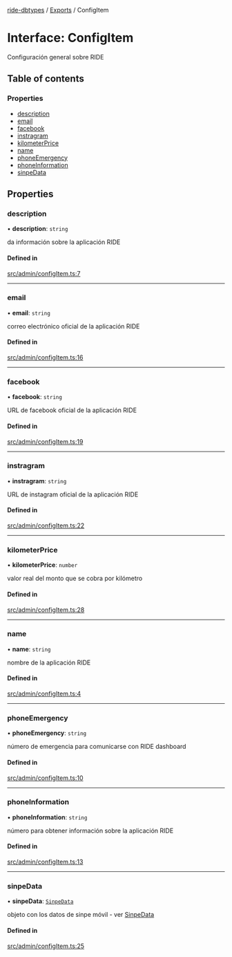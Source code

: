 [ride-dbtypes](../README.md) / [Exports](../modules.md) / ConfigItem

# Interface: ConfigItem

Configuración general sobre RIDE

## Table of contents

### Properties

- [description](ConfigItem.md#description)
- [email](ConfigItem.md#email)
- [facebook](ConfigItem.md#facebook)
- [instragram](ConfigItem.md#instragram)
- [kilometerPrice](ConfigItem.md#kilometerprice)
- [name](ConfigItem.md#name)
- [phoneEmergency](ConfigItem.md#phoneemergency)
- [phoneInformation](ConfigItem.md#phoneinformation)
- [sinpeData](ConfigItem.md#sinpedata)

## Properties

### description

• **description**: `string`

da información sobre la aplicación RIDE

#### Defined in

[src/admin/configItem.ts:7](https://github.com/gatitolabs/ride-dbtypes/blob/eb52f4d/src/admin/configItem.ts#L7)

___

### email

• **email**: `string`

correo electrónico oficial de la aplicación RIDE

#### Defined in

[src/admin/configItem.ts:16](https://github.com/gatitolabs/ride-dbtypes/blob/eb52f4d/src/admin/configItem.ts#L16)

___

### facebook

• **facebook**: `string`

URL de facebook oficial de la aplicación RIDE

#### Defined in

[src/admin/configItem.ts:19](https://github.com/gatitolabs/ride-dbtypes/blob/eb52f4d/src/admin/configItem.ts#L19)

___

### instragram

• **instragram**: `string`

URL de instagram oficial de la aplicación RIDE

#### Defined in

[src/admin/configItem.ts:22](https://github.com/gatitolabs/ride-dbtypes/blob/eb52f4d/src/admin/configItem.ts#L22)

___

### kilometerPrice

• **kilometerPrice**: `number`

valor real del monto que se cobra por kilómetro

#### Defined in

[src/admin/configItem.ts:28](https://github.com/gatitolabs/ride-dbtypes/blob/eb52f4d/src/admin/configItem.ts#L28)

___

### name

• **name**: `string`

nombre de la aplicación RIDE

#### Defined in

[src/admin/configItem.ts:4](https://github.com/gatitolabs/ride-dbtypes/blob/eb52f4d/src/admin/configItem.ts#L4)

___

### phoneEmergency

• **phoneEmergency**: `string`

número de emergencia para comunicarse con RIDE dashboard

#### Defined in

[src/admin/configItem.ts:10](https://github.com/gatitolabs/ride-dbtypes/blob/eb52f4d/src/admin/configItem.ts#L10)

___

### phoneInformation

• **phoneInformation**: `string`

número para obtener información sobre la aplicación RIDE

#### Defined in

[src/admin/configItem.ts:13](https://github.com/gatitolabs/ride-dbtypes/blob/eb52f4d/src/admin/configItem.ts#L13)

___

### sinpeData

• **sinpeData**: [`SinpeData`](SinpeData.md)

objeto con los datos de sinpe móvil - ver [SinpeData](SinpeData.md)

#### Defined in

[src/admin/configItem.ts:25](https://github.com/gatitolabs/ride-dbtypes/blob/eb52f4d/src/admin/configItem.ts#L25)
